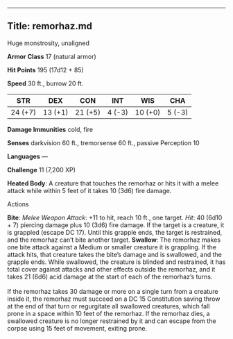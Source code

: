 -------------------------
Title: remorhaz.md
-------------------------


Huge monstrosity, unaligned

**Armor Class** 17 (natural armor)

**Hit Points** 195 (17d12 + 85)

**Speed** 30 ft., burrow 20 ft.

  STR|       DEX|       CON|       INT|      WIS|       CHA
  ---------| ---------| ---------| --------| ---------| --------
   24 (+7)   | 13 (+1)   | 21 (+5)   | 4 (-3)   | 10 (+0)   | 5 (-3)

**Damage Immunities** cold, fire

**Senses** darkvision 60 ft., tremorsense 60 ft., passive Perception 10

**Languages** —

**Challenge** 11 (7,200 XP)


**Heated Body**: A creature that touches the remorhaz or hits it
    with a melee attack while within 5 feet of it takes 10 (3d6)
    fire damage.


Actions

**Bite**: *Melee Weapon Attack*: +11 to hit, reach 10 ft.,
    one target. *Hit*: 40 (6d10 + 7) piercing damage plus 10 (3d6)
    fire damage. If the target is a creature, it is grappled (escape
    DC 17). Until this grapple ends, the target is restrained, and the
    remorhaz can’t bite another target.
**Swallow**: The remorhaz makes one bite attack against a Medium or
    smaller creature it is grappling. If the attack hits, that creature
    takes the bite’s damage and is swallowed, and the grapple ends.
    While swallowed, the creature is blinded and restrained, it has
    total cover against attacks and other effects outside the remorhaz,
    and it takes 21 (6d6) acid damage at the start of each of the
    remorhaz’s turns.\
    \
    If the remorhaz takes 30 damage or more on a single turn from a
    creature inside it, the remorhaz must succeed on a DC 15
    Constitution saving throw at the end of that turn or regurgitate all
    swallowed creatures, which fall prone in a space within 10 feet of
    the remorhaz. If the remorhaz dies, a swallowed creature is no
    longer restrained by it and can escape from the corpse using 15 feet
    of movement, exiting prone.

